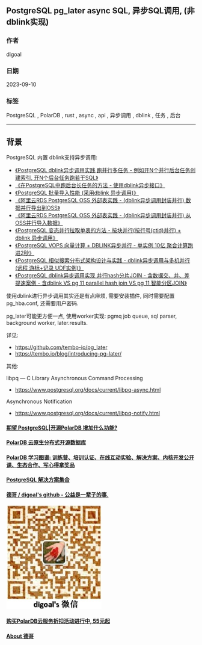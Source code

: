## PostgreSQL pg_later async SQL, 异步SQL调用, (非dblink实现)  
            
### 作者            
digoal            
            
### 日期            
2023-09-10            
            
### 标签            
PostgreSQL , PolarDB , rust , async , api , 异步调用 , dblink , 任务 , 后台         
            
----            
            
## 背景      
PostgreSQL 内置 dblink支持异步调用:  
- [《PostgreSQL dblink异步调用实践,跑并行多任务 - 例如开N个并行后台任务创建索引, 开N个后台任务跑若干SQL》](201809/20180903_01.md)    
- [《在PostgreSQL中跑后台长任务的方法 - 使用dblink异步接口》](201806/20180621_03.md)    
- [《PostgreSQL 批量导入性能 (采用dblink 异步调用)》](201804/20180427_03.md)    
- [《阿里云RDS PostgreSQL OSS 外部表实践 - (dblink异步调用封装并行) 数据并行导出到OSS》](201709/20170906_01.md)    
- [《阿里云RDS PostgreSQL OSS 外部表实践 - (dblink异步调用封装并行) 从OSS并行导入数据》](201804/20180427_01.md)    
- [《PostgreSQL 变态并行拉取单表的方法 - 按块并行(按行号(ctid)并行) + dblink 异步调用》](201804/20180410_03.md)    
- [《PostgreSQL VOPS 向量计算 + DBLINK异步并行 - 单实例 10亿 聚合计算跑进2秒》](201802/20180210_01.md)    
- [《PostgreSQL 相似搜索分布式架构设计与实践 - dblink异步调用与多机并行(远程 游标+记录 UDF实例)》](201802/20180205_03.md)    
- [《PostgreSQL dblink异步调用实现 并行hash分片JOIN - 含数据交、并、差 提速案例 - 含dblink VS pg 11 parallel hash join VS pg 11 智能分区JOIN》](201802/20180201_02.md)    
  
使用dblink进行异步调用其实还是有点麻烦, 需要安装插件, 同时需要配置pg_hba.conf, 还需要用户密码.  
  
pg_later可能更方便一点, 使用worker实现: pgmq job queue, sql parser, background worker, later.results.  
  
详见:   
- https://github.com/tembo-io/pg_later  
- https://tembo.io/blog/introducing-pg-later/  
  
其他:  
  
libpq — C Library Asynchronous Command Processing  
- https://www.postgresql.org/docs/current/libpq-async.html  
  
Asynchronous Notification  
- https://www.postgresql.org/docs/current/libpq-notify.html  
  
  
#### [期望 PostgreSQL|开源PolarDB 增加什么功能?](https://github.com/digoal/blog/issues/76 "269ac3d1c492e938c0191101c7238216")
  
  
#### [PolarDB 云原生分布式开源数据库](https://github.com/ApsaraDB "57258f76c37864c6e6d23383d05714ea")
  
  
#### [PolarDB 学习图谱: 训练营、培训认证、在线互动实验、解决方案、内核开发公开课、生态合作、写心得拿奖品](https://www.aliyun.com/database/openpolardb/activity "8642f60e04ed0c814bf9cb9677976bd4")
  
  
#### [PostgreSQL 解决方案集合](../201706/20170601_02.md "40cff096e9ed7122c512b35d8561d9c8")
  
  
#### [德哥 / digoal's github - 公益是一辈子的事.](https://github.com/digoal/blog/blob/master/README.md "22709685feb7cab07d30f30387f0a9ae")
  
  
![digoal's wechat](../pic/digoal_weixin.jpg "f7ad92eeba24523fd47a6e1a0e691b59")
  
  
#### [购买PolarDB云服务折扣活动进行中, 55元起](https://www.aliyun.com/activity/new/polardb-yunparter?userCode=bsb3t4al "e0495c413bedacabb75ff1e880be465a")
  
  
#### [About 德哥](https://github.com/digoal/blog/blob/master/me/readme.md "a37735981e7704886ffd590565582dd0")
  
